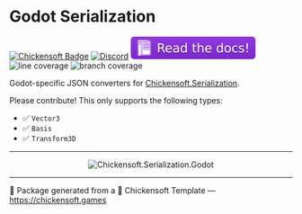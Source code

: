 # Godot Serialization

[![Chickensoft Badge][chickensoft-badge]][chickensoft-website] [![Discord][discord-badge]][discord] [![Read the docs][read-the-docs-badge]][docs] ![line coverage][line-coverage] ![branch coverage][branch-coverage]

Godot-specific JSON converters for [Chickensoft.Serialization].

Please contribute! This only supports the following types:

- ✅ `Vector3`
- ✅ `Basis`
- ✅ `Transform3D`

---

<p align="center">
<img alt="Chickensoft.Serialization.Godot" src="Chickensoft.Serialization.Godot/icon.png" width="200">
</p>

---

🐣 Package generated from a 🐤 Chickensoft Template — <https://chickensoft.games>

[chickensoft-badge]: https://raw.githubusercontent.com/chickensoft-games/chickensoft_site/main/static/img/badges/chickensoft_badge.svg
[chickensoft-website]: https://chickensoft.games
[discord-badge]: https://raw.githubusercontent.com/chickensoft-games/chickensoft_site/main/static/img/badges/discord_badge.svg
[discord]: https://discord.gg/gSjaPgMmYW
[read-the-docs-badge]: https://raw.githubusercontent.com/chickensoft-games/chickensoft_site/main/static/img/badges/read_the_docs_badge.svg
[docs]: https://chickensoft.games/docsickensoft%20Discord-%237289DA.svg?style=flat&logo=discord&logoColor=white
[line-coverage]: Chickensoft.Serialization.Godot.Tests/badges/line_coverage.svg
[branch-coverage]: Chickensoft.Serialization.Godot.Tests/badges/branch_coverage.svg

[Chickensoft.Serialization]: https://github.com/chickensoft-games/Serialization
